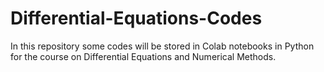 # Differential-Equations-Codes
In this repository some codes will be stored in Colab notebooks in Python for the course on Differential Equations and Numerical Methods.
